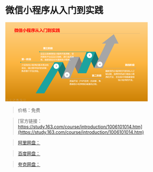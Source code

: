# 微信小程序从入门到实践

![img](../../../assets/study163/free/51aa0299-7e57-476e-872a-c18762f9a860.bmp)

> 价格：免费

> [官方链接：https://study.163.com/course/introduction/1006101014.htm](https://study.163.com/course/introduction/1006101014.htm)

> [阿里网盘：]()

> [百度网盘：]()

> [夸克网盘：]()
